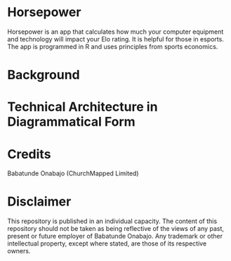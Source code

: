 # Horsepower
Horsepower is an app that calculates how much your computer equipment and technology will impact your Elo rating. It is helpful for those in esports. The app is programmed in R and uses principles from sports economics. 

# Background

# Technical Architecture in Diagrammatical Form

# Credits
Babatunde Onabajo (ChurchMapped Limited)

# Disclaimer
This repository is published in an individual capacity. The content of this repository should not be taken as being reflective of the views of any past, present or future employer of Babatunde Onabajo. Any trademark or other intellectual property, except where stated, are those of its respective owners. 
